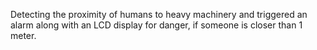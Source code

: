 Detecting the proximity of humans to heavy machinery and triggered an alarm along with an LCD display for danger,  if someone is closer than 1 meter.
